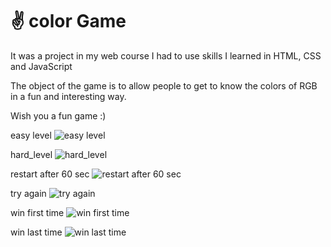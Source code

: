 # ✌ color Game

It was a project in my web course
I had to use skills I learned in HTML, CSS and JavaScript

The object of the game is to allow people to get to know the colors of RGB in a fun and interesting way.

Wish you a fun game :)

easy level
![easy level](easy.PNG)

hard_level
![hard_level](hard.PNG)

restart after 60 sec
![restart after 60 sec](restart.PNG)

try again
![try again](tryagain.PNG)

win first time
![win first time](win.PNG)

win last time
![win last time](win2.PNG)
